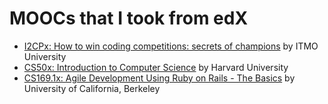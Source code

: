 # MOOCs that I took from edX

- [I2CPx: How to win coding competitions: secrets of champions](https://github.com/kantuni/edX/tree/master/ITMOx/I2CPx) by ITMO University
- [CS50x: Introduction to Computer Science](https://github.com/kantuni/CS50x) by Harvard University
- [CS169.1x: Agile Development Using Ruby on Rails - The Basics](https://github.com/kantuni/CS169.1x) by University of California, Berkeley
